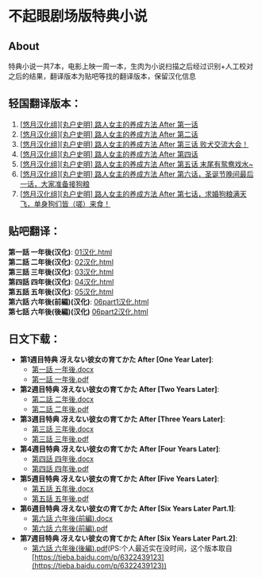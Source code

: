 # 不起眼剧场版特典小说  
## About  
特典小说一共7本，电影上映一周一本，生肉为小说扫描之后经过识别+人工校对之后的结果，翻译版本为贴吧等找的翻译版本，保留汉化信息   
## 轻国翻译版本：  
1. [[悠月汉化组][丸户史明] 路人女主的养成方法 After 第一话](https://zhanghd.tech/saenai-movie-novelty/One-Year-Later/)  
2. [[悠月汉化组][丸户史明] 路人女主的养成方法 After 第二话](https://www.lightnovel.cn/thread-1012959-1-1.html)   
3. [[悠月汉化组][丸户史明] 路人女主的养成方法 After 第三话 败犬交流大会！](https://www.lightnovel.cn/thread-1013033-1-1.html)  
4. [[悠月汉化组][丸户史明] 路人女主的养成方法 After 第四话](https://www.lightnovel.cn/thread-1013081-1-1.html)  
5. [[悠月汉化组][丸户史明] 路人女主的养成方法 After 第五话 末尾有鸳鸯戏水~](https://www.lightnovel.cn/thread-1013176-1-1.html)  
6. [[悠月汉化组][丸户史明] 路人女主的养成方法 After 第六话，圣诞节晚间最后一话，大家准备接狗粮](https://www.lightnovel.cn/thread-1013284-1-1.html)  
7. [[悠月汉化组][丸户史明] 路人女主的养成方法 After 第七话，求婚狗粮满天飞，单身狗们皆（嗟）来食！](https://www.lightnovel.cn/thread-1013386-1-1.html)      

## 贴吧翻译：

**第一話 一年後(汉化)**: [01汉化.html](https://zhanghd.tech/saenai-movie-novelty/One-Year-Later/cn01.html)   
**第二話 二年後(汉化)**: [02汉化.html](https://zhanghd.tech/saenai-movie-novelty/Two-Years-Later/cn02.html)     
**第三話 三年後(汉化)**: [03汉化.html](https://zhanghd.tech/saenai-movie-novelty/Three-Years-Later/cn03.html)  
**第四話 四年後(汉化)**: [04汉化.html](https://zhanghd.tech/saenai-movie-novelty/Four-Years-Later/cn04.html)  
**第五話 五年後(汉化)**: [05汉化.html](https://zhanghd.tech/saenai-movie-novelty/Five-Years-Later/cn05.html)  
**第六話 六年後(前編)(汉化)**: [06part1汉化.html](https://zhanghd.tech/saenai-movie-novelty/Six-Years-Later-Part1/cn06part1.html)    
**第七話 六年後(後編)(汉化)**  [06part2汉化.html](https://zhanghd.tech/saenai-movie-novelty/Six-Years-Later-Part2/cn06part2.html)  

## 日文下载：
- **第1週目特典 冴えない彼女の育てかた After [One Year Later]**:   
  - [第一話 一年後.docx](https://zhanghd.tech/saenai-movie-novelty/One-Year-Later/01.docx)  
  - [第一話 一年後.pdf](https://zhanghd.tech/saenai-movie-novelty/One-Year-Later/01.pdf)   
- **第2週目特典 冴えない彼女の育てかた After [Two Years Later]**:   
  - [第二話 二年後.docx](https://zhanghd.tech/saenai-movie-novelty/Two-Years-Later/02.docx)  
  - [第二話 二年後.pdf](https://zhanghd.tech/saenai-movie-novelty/Two-Years-Later/02.pdf)
- **第3週目特典 冴えない彼女の育てかた After [Three Years Later]**:   
  - [第三話 三年後.docx](https://zhanghd.tech/saenai-movie-novelty/Three-Years-Later/03.docx)  
  - [第三話 三年後.pdf](https://zhanghd.tech/saenai-movie-novelty/Three-Years-Later/03.pdf)  
- **第4週目特典 冴えない彼女の育てかた After [Four Years Later]**:   
  - [第四話 四年後.docx](https://zhanghd.tech/saenai-movie-novelty/Four-Years-Later/04.docx)  
  - [第四話 四年後.pdf](https://zhanghd.tech/saenai-movie-novelty/Four-Years-Later/04.pdf)  
- **第5週目特典 冴えない彼女の育てかた After [Five Years Later]**:   
  - [第五話 五年後.docx](https://zhanghd.tech/saenai-movie-novelty/Five-Years-Later/05.docx)  
  - [第五話 五年後.pdf](https://zhanghd.tech/saenai-movie-novelty/Five-Years-Later/05.pdf)    
- **第6週目特典 冴えない彼女の育てかた After [Six Years Later Part.1]**:   
  - [第六話 六年後(前編).docx](https://zhanghd.tech/saenai-movie-novelty/Six-Years-Later-Part1/06part1.docx)
  - [第六話 六年後(前編).pdf](https://zhanghd.tech/saenai-movie-novelty/Six-Years-Later-Part1/06part1.pdf)
- **第7週目特典 冴えない彼女の育てかた After [Six Years Later Part.2]**:   
  - [第六話 六年後(後編).pdf](https://zhanghd.tech/saenai-movie-novelty/Six-Years-Later-Part2/06part2.pdf)(PS:个人最近实在没时间，这个版本取自[https://tieba.baidu.com/p/6322439123](https://tieba.baidu.com/p/6322439123))  
